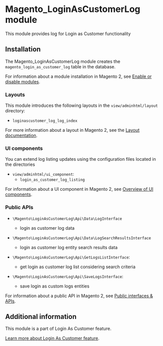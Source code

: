 # Magento_LoginAsCustomerLog module

This module provides log for Login as Customer functionality

## Installation

The Magento_LoginAsCustomerLog module creates the `magento_login_as_customer_log` table in the database.

For information about a module installation in Magento 2, see [Enable or disable modules](https://experienceleague.adobe.com/docs/commerce-operations/installation-guide/tutorials/manage-modules.html).

### Layouts

This module introduces the following layouts in the `view/adminhtml/layout` directory:
- `loginascustomer_log_log_index`

For more information about a layout in Magento 2, see the [Layout documentation](https://developer.adobe.com/commerce/frontend-core/guide/layouts/).

### UI components

You can extend log listing updates using the configuration files located in the directories
- `view/adminhtml/ui_component`:
    - `login_as_customer_log_listing`

For information about a UI component in Magento 2, see [Overview of UI components](https://developer.adobe.com/commerce/frontend-core/ui-components/).

### Public APIs

- `\Magento\LoginAsCustomerLog\Api\Data\LogInterface`
    - login as customer log data

- `\Magento\LoginAsCustomerLog\Api\Data\LogSearchResultsInterface`
    - login as customer log entity search results data

- `\Magento\LoginAsCustomerLog\Api\GetLogsListInterface`:
    - get login as customer log list considering search criteria

- `\Magento\LoginAsCustomerLog\Api\SaveLogsInterface`:
    - save login as custom logs entities

For information about a public API in Magento 2, see [Public interfaces & APIs](https://developer.adobe.com/commerce/php/development/components/api-concepts/).

## Additional information

This module is a part of Login As Customer feature.

[Learn more about Login As Customer feature](https://docs.magento.com/user-guide/customers/login-as-customer.html).
